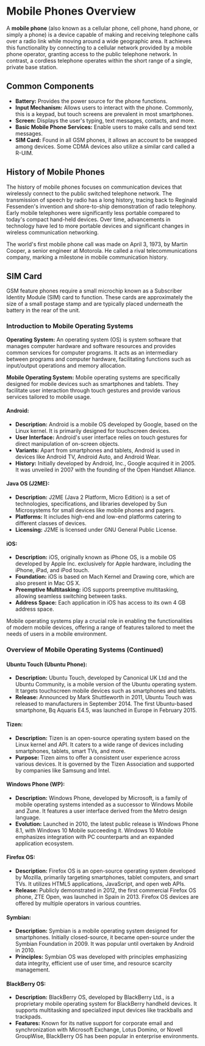 # Mobile Phones Overview

A **mobile phone** (also known as a cellular phone, cell phone, hand phone, or simply a phone) is a device capable of making and receiving telephone calls over a radio link while moving around a wide geographic area. It achieves this functionality by connecting to a cellular network provided by a mobile phone operator, granting access to the public telephone network. In contrast, a cordless telephone operates within the short range of a single, private base station.

## Common Components
- **Battery:** Provides the power source for the phone functions.
- **Input Mechanism:** Allows users to interact with the phone. Commonly, this is a keypad, but touch screens are prevalent in most smartphones.
- **Screen:** Displays the user's typing, text messages, contacts, and more.
- **Basic Mobile Phone Services:** Enable users to make calls and send text messages.
- **SIM Card:** Found in all GSM phones, it allows an account to be swapped among devices. Some CDMA devices also utilize a similar card called a R-UIM.

## History of Mobile Phones
The history of mobile phones focuses on communication devices that wirelessly connect to the public switched telephone network. The transmission of speech by radio has a long history, tracing back to Reginald Fessenden's invention and shore-to-ship demonstration of radio telephony. Early mobile telephones were significantly less portable compared to today's compact hand-held devices. Over time, advancements in technology have led to more portable devices and significant changes in wireless communication networking.

The world's first mobile phone call was made on April 3, 1973, by Martin Cooper, a senior engineer at Motorola. He called a rival telecommunications company, marking a milestone in mobile communication history.

## SIM Card
GSM feature phones require a small microchip known as a Subscriber Identity Module (SIM) card to function. These cards are approximately the size of a small postage stamp and are typically placed underneath the battery in the rear of the unit.

### Introduction to Mobile Operating Systems

**Operating System:**
An operating system (OS) is system software that manages computer hardware and software resources and provides common services for computer programs. It acts as an intermediary between programs and computer hardware, facilitating functions such as input/output operations and memory allocation.

**Mobile Operating System:**
Mobile operating systems are specifically designed for mobile devices such as smartphones and tablets. They facilitate user interaction through touch gestures and provide various services tailored to mobile usage.

#### Android:
- **Description:** Android is a mobile OS developed by Google, based on the Linux kernel. It is primarily designed for touchscreen devices.
- **User Interface:** Android's user interface relies on touch gestures for direct manipulation of on-screen objects.
- **Variants:** Apart from smartphones and tablets, Android is used in devices like Android TV, Android Auto, and Android Wear.
- **History:** Initially developed by Android, Inc., Google acquired it in 2005. It was unveiled in 2007 with the founding of the Open Handset Alliance.

#### Java OS (J2ME):
- **Description:** J2ME (Java 2 Platform, Micro Edition) is a set of technologies, specifications, and libraries developed by Sun Microsystems for small devices like mobile phones and pagers.
- **Platforms:** It includes high-end and low-end platforms catering to different classes of devices.
- **Licensing:** J2ME is licensed under GNU General Public License.

#### iOS:
- **Description:** iOS, originally known as iPhone OS, is a mobile OS developed by Apple Inc. exclusively for Apple hardware, including the iPhone, iPad, and iPod touch.
- **Foundation:** iOS is based on Mach Kernel and Drawing core, which are also present in Mac OS X.
- **Preemptive Multitasking:** iOS supports preemptive multitasking, allowing seamless switching between tasks.
- **Address Space:** Each application in iOS has access to its own 4 GB address space.

Mobile operating systems play a crucial role in enabling the functionalities of modern mobile devices, offering a range of features tailored to meet the needs of users in a mobile environment.

### Overview of Mobile Operating Systems (Continued)

#### Ubuntu Touch (Ubuntu Phone):
- **Description:** Ubuntu Touch, developed by Canonical UK Ltd and the Ubuntu Community, is a mobile version of the Ubuntu operating system. It targets touchscreen mobile devices such as smartphones and tablets.
- **Release:** Announced by Mark Shuttleworth in 2011, Ubuntu Touch was released to manufacturers in September 2014. The first Ubuntu-based smartphone, Bq Aquaris E4.5, was launched in Europe in February 2015.

#### Tizen:
- **Description:** Tizen is an open-source operating system based on the Linux kernel and API. It caters to a wide range of devices including smartphones, tablets, smart TVs, and more.
- **Purpose:** Tizen aims to offer a consistent user experience across various devices. It is governed by the Tizen Association and supported by companies like Samsung and Intel.

#### Windows Phone (WP):
- **Description:** Windows Phone, developed by Microsoft, is a family of mobile operating systems intended as a successor to Windows Mobile and Zune. It features a user interface derived from the Metro design language.
- **Evolution:** Launched in 2010, the latest public release is Windows Phone 8.1, with Windows 10 Mobile succeeding it. Windows 10 Mobile emphasizes integration with PC counterparts and an expanded application ecosystem.

#### Firefox OS:
- **Description:** Firefox OS is an open-source operating system developed by Mozilla, primarily targeting smartphones, tablet computers, and smart TVs. It utilizes HTML5 applications, JavaScript, and open web APIs.
- **Release:** Publicly demonstrated in 2012, the first commercial Firefox OS phone, ZTE Open, was launched in Spain in 2013. Firefox OS devices are offered by multiple operators in various countries.

#### Symbian:
- **Description:** Symbian is a mobile operating system designed for smartphones. Initially closed-source, it became open-source under the Symbian Foundation in 2009. It was popular until overtaken by Android in 2010.
- **Principles:** Symbian OS was developed with principles emphasizing data integrity, efficient use of user time, and resource scarcity management.

#### BlackBerry OS:
- **Description:** BlackBerry OS, developed by BlackBerry Ltd., is a proprietary mobile operating system for BlackBerry handheld devices. It supports multitasking and specialized input devices like trackballs and trackpads.
- **Features:** Known for its native support for corporate email and synchronization with Microsoft Exchange, Lotus Domino, or Novell GroupWise, BlackBerry OS has been popular in enterprise environments.